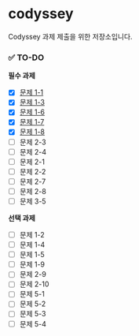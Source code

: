 # codyssey
Codyssey 과제 제출을 위한 저장소입니다.

### ✅ TO-DO

**필수 과제**
- [x] [문제 1-1](https://github.com/river20s/codyssey/tree/main/Week-02)
- [x] [문제 1-3](https://github.com/river20s/codyssey/tree/main/Week-03)
- [x] [문제 1-6]((https://github.com/river20s/codyssey/tree/main/Week-04))
- [x] [문제 1-7](https://github.com/river20s/codyssey/tree/main/Week_05)
- [x] [문제 1-8](https://github.com/river20s/codyssey/tree/main/Week_06)
- [ ] 문제 2-3
- [ ] 문제 2-4
- [ ] 문제 2-1
- [ ] 문제 2-2
- [ ] 문제 2-7
- [ ] 문제 2-8
- [ ] 문제 3-5
      
**선택 과제**
- [ ] 문제 1-2
- [ ] 문제 1-4
- [ ] 문제 1-5
- [ ] 문제 1-9
- [ ] 문제 2-9
- [ ] 문제 2-10
- [ ] 문제 5-1
- [ ] 문제 5-2
- [ ] 문제 5-3
- [ ] 문제 5-4
